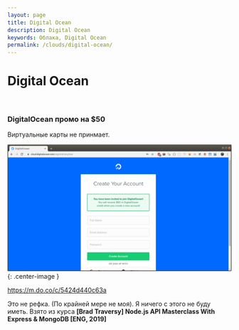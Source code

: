 ```yaml
---
layout: page
title: Digital Ocean
description: Digital Ocean
keywords: Облака, Digital Ocean
permalink: /clouds/digital-ocean/
---
```


# Digital Ocean

<br/>

### DigitalOcean промо на \$50

Виртуальные карты не принмает.

![DigitalOcean промо на $50](/img/digitalocean-promo.png 'DigitalOcean промо на $50'){: .center-image }

https://m.do.co/c/5424d440c63a

Это не рефка. (По крайней мере не моя). Я ничего с этого не буду иметь. Взято из курса **[Brad Traversy] Node.js API Masterclass With Express & MongoDB [ENG, 2019]**
